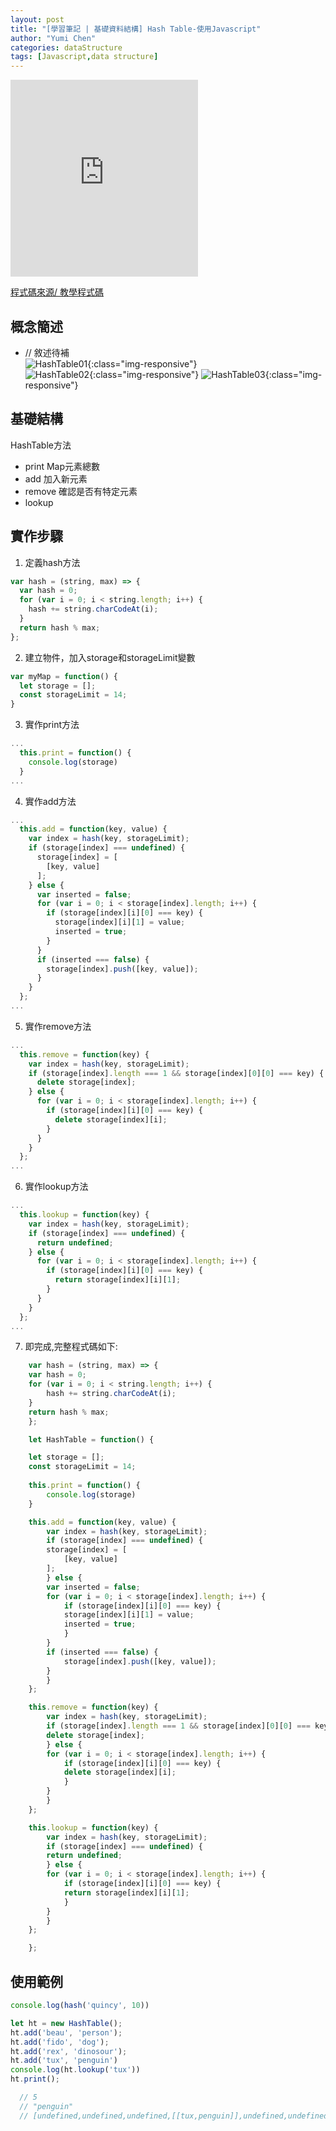 ```yaml
---
layout: post
title: "[學習筆記 | 基礎資料結構] Hash Table-使用Javascript"
author: "Yumi Chen"
categories: dataStructure
tags: [Javascript,data structure]
---
```


<iframe height="315" src="https://www.youtube.com/embed/F95z5Wxd9ks" frameborder="0" allowfullscreen></iframe>
  
[程式碼來源/ 教學程式碼](https://codepen.io/beaucarnes/pen/VbYGMb?editors=0012)
  

## 概念簡述
- // 敘述待補  
![HashTable01](../assets/img/HashTable01.jpg){:class="img-responsive"}  
![HashTable02](../assets/img/HashTable02.jpg){:class="img-responsive"}
![HashTable03](../assets/img/HashTable03.jpg){:class="img-responsive"}

## 基礎結構
HashTable方法
- print Map元素總數  
- add  加入新元素
- remove 確認是否有特定元素
- lookup

## 實作步驟
1. 定義hash方法
```javascript
var hash = (string, max) => {
  var hash = 0;
  for (var i = 0; i < string.length; i++) {
    hash += string.charCodeAt(i);
  }
  return hash % max;
};
```

2. 建立物件，加入storage和storageLimit變數
```javascript
var myMap = function() {
  let storage = [];
  const storageLimit = 14;
}
```

3. 實作print方法
```javascript
...
  this.print = function() {
    console.log(storage)
  }
...
```

4. 實作add方法
```javascript
...
  this.add = function(key, value) {
    var index = hash(key, storageLimit);
    if (storage[index] === undefined) {
      storage[index] = [
        [key, value]
      ];
    } else {
      var inserted = false;
      for (var i = 0; i < storage[index].length; i++) {
        if (storage[index][i][0] === key) {
          storage[index][i][1] = value;
          inserted = true;
        }
      }
      if (inserted === false) {
        storage[index].push([key, value]);
      }
    }
  };
...
```

5. 實作remove方法
```javascript
...
  this.remove = function(key) {
    var index = hash(key, storageLimit);
    if (storage[index].length === 1 && storage[index][0][0] === key) {
      delete storage[index];
    } else {
      for (var i = 0; i < storage[index].length; i++) {
        if (storage[index][i][0] === key) {
          delete storage[index][i];
        }
      }
    }
  };
...
```
  
6. 實作lookup方法
```javascript
...
  this.lookup = function(key) {
    var index = hash(key, storageLimit);
    if (storage[index] === undefined) {
      return undefined;
    } else {
      for (var i = 0; i < storage[index].length; i++) {
        if (storage[index][i][0] === key) {
          return storage[index][i][1];
        }
      }
    }
  };
...
```

7. 即完成,完整程式碼如下:
```javascript
    var hash = (string, max) => {
    var hash = 0;
    for (var i = 0; i < string.length; i++) {
        hash += string.charCodeAt(i);
    }
    return hash % max;
    };

    let HashTable = function() {

    let storage = [];
    const storageLimit = 14;
    
    this.print = function() {
        console.log(storage)
    }

    this.add = function(key, value) {
        var index = hash(key, storageLimit);
        if (storage[index] === undefined) {
        storage[index] = [
            [key, value]
        ];
        } else {
        var inserted = false;
        for (var i = 0; i < storage[index].length; i++) {
            if (storage[index][i][0] === key) {
            storage[index][i][1] = value;
            inserted = true;
            }
        }
        if (inserted === false) {
            storage[index].push([key, value]);
        }
        }
    };

    this.remove = function(key) {
        var index = hash(key, storageLimit);
        if (storage[index].length === 1 && storage[index][0][0] === key) {
        delete storage[index];
        } else {
        for (var i = 0; i < storage[index].length; i++) {
            if (storage[index][i][0] === key) {
            delete storage[index][i];
            }
        }
        }
    };

    this.lookup = function(key) {
        var index = hash(key, storageLimit);
        if (storage[index] === undefined) {
        return undefined;
        } else {
        for (var i = 0; i < storage[index].length; i++) {
            if (storage[index][i][0] === key) {
            return storage[index][i][1];
            }
        }
        }
    };

    };
```


  
## 使用範例
```javascript
console.log(hash('quincy', 10))

let ht = new HashTable();
ht.add('beau', 'person');
ht.add('fido', 'dog');
ht.add('rex', 'dinosour');
ht.add('tux', 'penguin')
console.log(ht.lookup('tux'))
ht.print();

  // 5
  // "penguin"
  // [undefined,undefined,undefined,[[tux,penguin]],undefined,undefined,undefined,[[beau,person]],undefined,undefined,undefined,undefined,[[fido,dog]],[[rex,dinosour]]]
```

